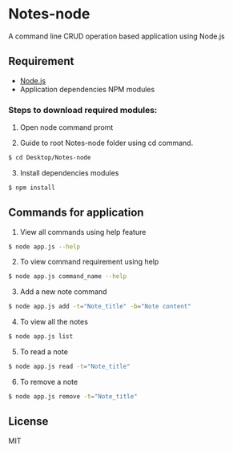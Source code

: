 # Notes-node
A command line CRUD operation based application using Node.js

## Requirement
- [Node.js](https://nodejs.org/en/ )
- Application dependencies NPM modules

### Steps to download required modules:
1. Open node command promt

2. Guide to root Notes-node folder using cd command.
```sh
$ cd Desktop/Notes-node
```

3. Install dependencies modules
```sh
$ npm install
```

## Commands for application

1. View all commands using help feature
```sh
$ node app.js --help
```

2. To view command requirement using help
```sh
$ node app.js command_name --help
```

3. Add a new note command
```sh
$ node app.js add -t="Note_title" -b="Note content"
```

4. To view all the notes
```sh
$ node app.js list
```

5. To read a note
```sh
$ node app.js read -t="Note_title"
```

6. To remove a note
```sh
$ node app.js remove -t="Note_title"
```

License
----

MIT
